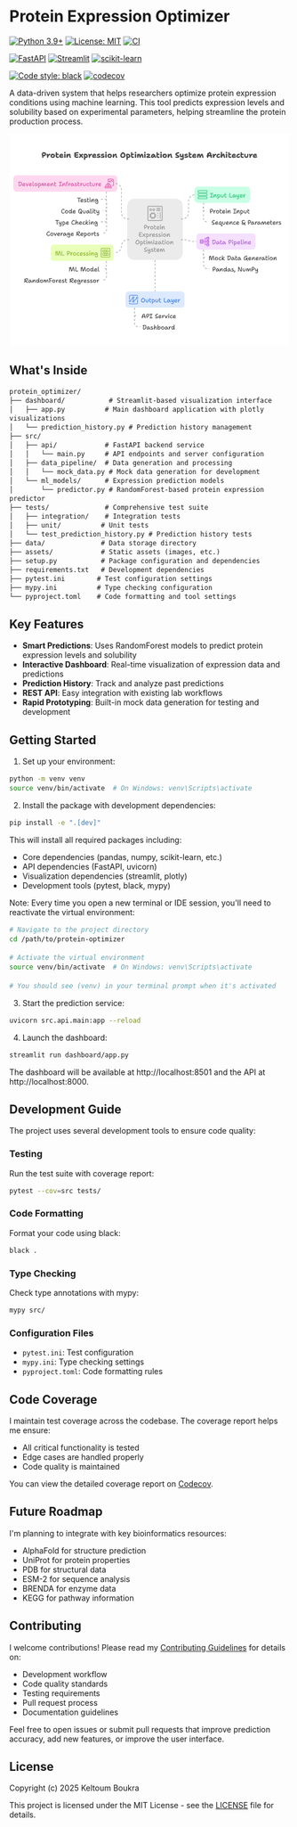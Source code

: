 # Protein Expression Optimizer

[![Python 3.9+](https://img.shields.io/badge/python-3.9+-blue.svg)](https://www.python.org/downloads/)
[![License: MIT](https://img.shields.io/badge/License-MIT-yellow.svg)](https://opensource.org/licenses/MIT)
[![CI](https://github.com/keltoumboukra/protein-optimizer/actions/workflows/ci.yml/badge.svg?event=push)](https://github.com/keltoumboukra/protein-optimizer/actions/workflows/ci.yml)

[![FastAPI](https://img.shields.io/badge/FastAPI-0.100+-green.svg)](https://fastapi.tiangolo.com/)
[![Streamlit](https://img.shields.io/badge/Streamlit-1.28+-red.svg)](https://streamlit.io/)
[![scikit-learn](https://img.shields.io/badge/scikit--learn-1.3+-orange.svg)](https://scikit-learn.org/)

[![Code style: black](https://img.shields.io/badge/code%20style-black-000000.svg)](https://github.com/psf/black)
[![codecov](https://codecov.io/gh/keltoumboukra/protein-optimizer/graph/badge.svg?token=AS4ZV2WHT1)](https://codecov.io/gh/keltoumboukra/protein-optimizer)

A data-driven system that helps researchers optimize protein expression conditions using machine learning. This tool predicts expression levels and solubility based on experimental parameters, helping streamline the protein production process.

![Protein Expression Optimization System Architecture](./assets/system_architecture.png)

## What's Inside

```
protein_optimizer/
├── dashboard/           # Streamlit-based visualization interface
│   ├── app.py          # Main dashboard application with plotly visualizations
│   └── prediction_history.py # Prediction history management
├── src/
│   ├── api/            # FastAPI backend service
│   │   └── main.py     # API endpoints and server configuration
│   ├── data_pipeline/  # Data generation and processing
│   │   └── mock_data.py # Mock data generation for development
│   └── ml_models/      # Expression prediction models
│       └── predictor.py # RandomForest-based protein expression predictor
├── tests/              # Comprehensive test suite
│   ├── integration/    # Integration tests
│   ├── unit/          # Unit tests
│   └── test_prediction_history.py # Prediction history tests
├── data/              # Data storage directory
├── assets/            # Static assets (images, etc.)
├── setup.py           # Package configuration and dependencies
├── requirements.txt   # Development dependencies
├── pytest.ini        # Test configuration settings
├── mypy.ini          # Type checking configuration
└── pyproject.toml    # Code formatting and tool settings
```

## Key Features

- **Smart Predictions**: Uses RandomForest models to predict protein expression levels and solubility
- **Interactive Dashboard**: Real-time visualization of expression data and predictions
- **Prediction History**: Track and analyze past predictions
- **REST API**: Easy integration with existing lab workflows
- **Rapid Prototyping**: Built-in mock data generation for testing and development

## Getting Started

1. Set up your environment:
```bash
python -m venv venv
source venv/bin/activate  # On Windows: venv\Scripts\activate
```

2. Install the package with development dependencies:
```bash
pip install -e ".[dev]"
```

This will install all required packages including:
- Core dependencies (pandas, numpy, scikit-learn, etc.)
- API dependencies (FastAPI, uvicorn)
- Visualization dependencies (streamlit, plotly)
- Development tools (pytest, black, mypy)

Note: Every time you open a new terminal or IDE session, you'll need to reactivate the virtual environment:
```bash
# Navigate to the project directory
cd /path/to/protein-optimizer

# Activate the virtual environment
source venv/bin/activate  # On Windows: venv\Scripts\activate

# You should see (venv) in your terminal prompt when it's activated
```

3. Start the prediction service:
```bash
uvicorn src.api.main:app --reload
```

4. Launch the dashboard:
```bash
streamlit run dashboard/app.py
```

The dashboard will be available at http://localhost:8501 and the API at http://localhost:8000.

## Development Guide

The project uses several development tools to ensure code quality:

### Testing
Run the test suite with coverage report:
```bash
pytest --cov=src tests/
```

### Code Formatting
Format your code using black:
```bash
black .
```

### Type Checking
Check type annotations with mypy:
```bash
mypy src/
```

### Configuration Files
- `pytest.ini`: Test configuration
- `mypy.ini`: Type checking settings
- `pyproject.toml`: Code formatting rules

## Code Coverage

I maintain test coverage across the codebase. The coverage report helps me ensure:
- All critical functionality is tested
- Edge cases are handled properly
- Code quality is maintained

You can view the detailed coverage report on [Codecov](https://codecov.io/gh/keltoumboukra/protein-optimizer).

## Future Roadmap

I'm planning to integrate with key bioinformatics resources:
- AlphaFold for structure prediction
- UniProt for protein properties
- PDB for structural data
- ESM-2 for sequence analysis
- BRENDA for enzyme data
- KEGG for pathway information

## Contributing

I welcome contributions! Please read my [Contributing Guidelines](CONTRIBUTING.md) for details on:
- Development workflow
- Code quality standards
- Testing requirements
- Pull request process
- Documentation guidelines

Feel free to open issues or submit pull requests that improve prediction accuracy, add new features, or improve the user interface.

## License

Copyright (c) 2025 Keltoum Boukra

This project is licensed under the MIT License - see the [LICENSE](LICENSE) file for details.
